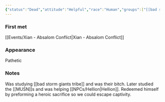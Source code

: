 ```yaml
---
{"status":"Dead","attitude":"Helpful","race":"Human","groups":["[[bad storm giants tribe\|bad storm giants tribe]]","[[Groups/MUSN\|MUSN]]"],"aliases":null,"dg-publish":true,"dg-icon":"npc","tags":["npc"],"permalink":"/np-cs/zima/","dgPassFrontmatter":true,"noteIcon":"npc"}
---
```


### First met
[[Events/Xian - Absalom Conflict\|Xian - Absalom Conflict]]
### Appearance
Pathetic 
### Notes
Was studying [[bad storm giants tribe]] and was their bitch.
Later studied the [[MUSN]]s and was helping [[NPCs/Hellion\|Hellion]]. 
Redeemed himself by preforming a heroic sacrifice so we could escape captivity. 